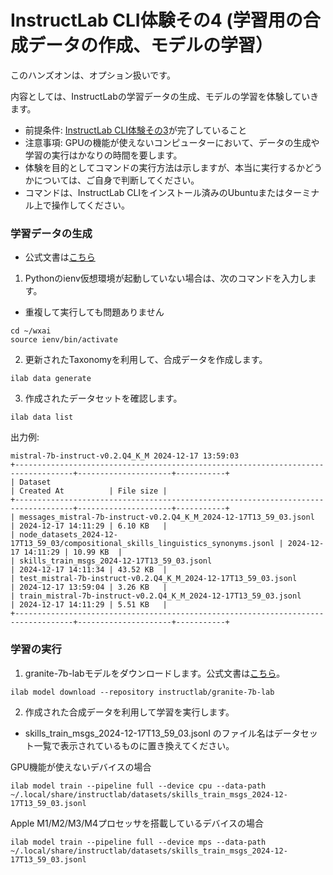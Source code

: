 # InstructLab CLI体験その4 (学習用の合成データの作成、モデルの学習）
このハンズオンは、オプション扱いです。

内容としては、InstructLabの学習データの生成、モデルの学習を体験していきます。

* 前提条件: [InstructLab CLI体験その3](https://github.com/IBM/japan-technology/blob/main/watsonx.ai/dojo/05/05/readme.md)が完了していること
* 注意事項: GPUの機能が使えないコンピューターにおいて、データの生成や学習の実行はかなりの時間を要します。
* 体験を目的としてコマンドの実行方法は示しますが、本当に実行するかどうかについては、ご自身で判断してください。
* コマンドは、InstructLab CLIをインストール済みのUbuntuまたはターミナル上で操作してください。

### 学習データの生成
* 公式文書は[こちら](https://github.com/instructlab/instructlab?tab=readme-ov-file#-generate-a-synthetic-dataset)

1. Pythonのienv仮想環境が起動していない場合は、次のコマンドを入力します。
* 重複して実行しても問題ありません
```
cd ~/wxai
source ienv/bin/activate
```

2. 更新されたTaxonomyを利用して、合成データを作成します。
```
ilab data generate
```

3. 作成されたデータセットを確認します。
```
ilab data list
```

出力例:
```
mistral-7b-instruct-v0.2.Q4_K_M 2024-12-17 13:59:03
+-----------------------------------------------------------------------------------+---------------------+-----------+
| Dataset                                                                           | Created At          | File size |
+-----------------------------------------------------------------------------------+---------------------+-----------+
| messages_mistral-7b-instruct-v0.2.Q4_K_M_2024-12-17T13_59_03.jsonl                | 2024-12-17 14:11:29 | 6.10 KB   |
| node_datasets_2024-12-17T13_59_03/compositional_skills_linguistics_synonyms.jsonl | 2024-12-17 14:11:29 | 10.99 KB  |
| skills_train_msgs_2024-12-17T13_59_03.jsonl                                       | 2024-12-17 14:11:34 | 43.52 KB  |
| test_mistral-7b-instruct-v0.2.Q4_K_M_2024-12-17T13_59_03.jsonl                    | 2024-12-17 13:59:04 | 3.26 KB   |
| train_mistral-7b-instruct-v0.2.Q4_K_M_2024-12-17T13_59_03.jsonl                   | 2024-12-17 14:11:29 | 5.51 KB   |
+-----------------------------------------------------------------------------------+---------------------+-----------+
```

### 学習の実行
1. granite-7b-labモデルをダウンロードします。公式文書は[こちら](https://github.com/instructlab/instructlab?tab=readme-ov-file#-before-you-begin-training)。

```
ilab model download --repository instructlab/granite-7b-lab
```
2. 作成された合成データを利用して学習を実行します。
* skills_train_msgs_2024-12-17T13_59_03.jsonl のファイル名はデータセット一覧で表示されているものに置き換えてください。

GPU機能が使えないデバイスの場合
```
ilab model train --pipeline full --device cpu --data-path ~/.local/share/instructlab/datasets/skills_train_msgs_2024-12-17T13_59_03.jsonl
```

Apple M1/M2/M3/M4プロセッサを搭載しているデバイスの場合
```
ilab model train --pipeline full --device mps --data-path ~/.local/share/instructlab/datasets/skills_train_msgs_2024-12-17T13_59_03.jsonl
```
